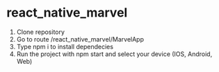 # react_native_marvel

1. Clone repository
2. Go to route /react_native_marvel/MarvelApp
3. Type npm i to install dependecies
4. Run the project with npm start and select your device (IOS, Android, Web)
